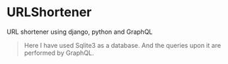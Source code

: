 # URLShortener
URL shortener using django, python and GraphQL


> Here I have used Sqlite3 as a database. And the queries upon it are performed by GraphQL.
